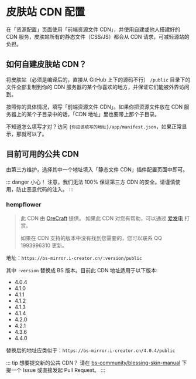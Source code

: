 # 皮肤站 CDN 配置

在「资源配置」页面使用「前端资源文件 CDN」，并使用自建或他人搭建好的 CDN 服务，皮肤站所有的静态文件（CSS/JS）都会从 CDN 请求，可减轻源站的负担。

## 如何自建皮肤站 CDN？

将皮肤站（必须是编译后的，直接从 GitHub 上下的源码不行） `/public` 目录下的文件全部复制到你的 CDN 服务器的某个你喜欢的地方，并保证它们能被外界访问到。

按照你的具体情况，填写「前端资源文件 CDN」。如果你把资源文件放在 CDN 服务器上的某个子目录中的话，「CDN 地址」里也要带上那个子目录。

不知道怎么填写才对？访问 `{你应该填写的地址}/app/manifest.json`，如果正常显示，那就可以了。

## 目前可用的公共 CDN

由第三方维护，选择其中一个地址填入「静态文件 CDN」插件配置页面中即可。

::: danger 小心！
注意，我们无法 100% 保证第三方 CDN 的安全。请谨慎使用，防止恶意代码的注入。
:::

### hempflower

> 此 CDN 由 [OreCraft](http://www.orecraft.cn) 提供。 如果此 CDN 对您有帮助，可以通过 [爱发电](https://afdian.net/@hempflower) 打赏。
>
> 如果在 CDN 支持的版本中没有找到您需要的，您可以联系 QQ 1993996310 更新。

地址：`https://bs-mirror.i-creator.cn/:version/public`

其中 `:version` 替换成 BS 版本。目前此 CDN 地址适用于以下版本:

- 4.0.4
- 4.1.0
- 4.1.1
- 4.1.2
- 4.1.3
- 4.1.4
- 4.2.0
- 4.2.1
- 4.3.6
- 4.4.0

替换后的地址应类似于：`https://bs-mirror.i-creator.cn/4.0.4/public`

::: tip 想要提交新的公共 CDN？
请在 [bs-community/blessing-skin-manual](https://github.com/bs-community/blessing-skin-manual) 下提一个 Issue 或直接发起 Pull Request。
:::
